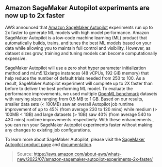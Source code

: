 ## Amazon SageMaker Autopilot experiments are now up to 2x faster

AWS announced that [Amazon SageMaker Autopilot](https://aws.amazon.com/sagemaker/autopilot/) experiments run up to 2x faster to generate ML models with high model performance. Amazon SageMaker Autopilot is a low-code machine learning (ML) product that automatically builds, trains, and tunes the best ML models based on your data while allowing you to maintain full control and visibility. However, as dataset sizes grow, training and tuning models can become computationally expensive. 

SageMaker Autopilot will use a zero shot hyper parameter initialization method and ml.m5.12xlarge instances (48 vCPUs, 192 GiB memory) that help reduce the number of default trials needed from 250 to 100. As a result, SageMaker Autopilot experiment will complete up to 2X faster than before to deliver the best performing ML model. To evaluate the performance improvements, we used multiple [OpenML benchmark](https://docs.openml.org/benchmark/) datasets with varying sizes ranging from 0.5 MB to 1 GB. Based on our results, smaller data sets (< 100MB) saw an overall Autopilot job runtime improvement of up to 45% (from average 230 to 120 mins) while medium (> 100MB < 1GB) and large datasets (> 1GB) saw 40% (from average 540 to 430 mins) runtime improvements respectively. With these enhancements , you can run your SageMaker Autopilot experiments faster without making any changes to existing job configurations.

To learn more about SageMaker Autopilot, please visit the [SageMaker Autopilot product page](https://aws.amazon.com/sagemaker/autopilot/) and [documentation](https://docs.aws.amazon.com/sagemaker/latest/dg/autopilot-automate-model-development.html).

> Source: https://aws.amazon.com/about-aws/whats-new/2022/07/amazon-sagemaker-autopilot-experiments-2x-faster/